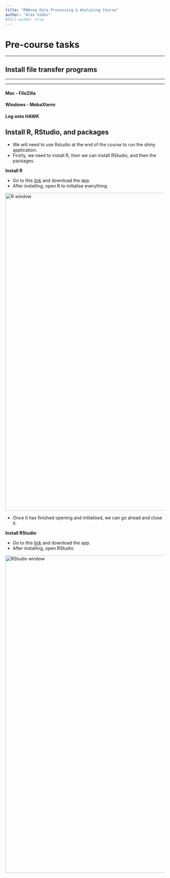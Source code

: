 ```yaml
---
title: "RNAseq Data Processing & Analysing Course"
author: "Alex Gibbs"
#full-width: true
---
```


# Pre-course tasks

---

## Install file transfer programs
---
---

#### Mac - FileZilla



#### Windows - MobaXterm

#### Log onto HAWK


## Install R, RStudio, and packages
- We will need to use Rstudio at the end of the course to run the shiny application.
- Firstly, we need to install R, then we can install RStudio, and then the packages.

**Install R**
- Go to this [link](https://www.stats.bris.ac.uk/R/) and download the app.
- After installing, open R to initialise everything.

<img src="/assets/img/figure-pre-1.png" alt="R window" width="1000"/>

- Once it has finished opening and initialised, we can go ahead and close it.

**Install RStudio**
- Go to this [link](https://posit.co/download/rstudio-desktop/) and download the app.
- After installing, open RStudio.

<img src="/assets/img/figure-pre-2.png" alt="RStudio window" width="1000"/>








